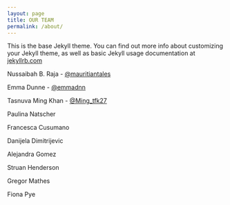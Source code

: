 ```yaml
---
layout: page
title: OUR TEAM
permalink: /about/
---
```


This is the base Jekyll theme. You can find out more info about customizing your Jekyll theme, as well as basic Jekyll usage documentation at [jekyllrb.com](https://jekyllrb.com/)


Nussaibah B. Raja - [@mauritiantales](https://twitter.com/mauritiantales)

Emma Dunne - [@emmadnn](https://twitter.com/emmadnn)

Tasnuva Ming Khan - [@Ming_tfk27](https://twitter.com/Ming_tfk27)

Paulina Natscher

Francesca Cusumano

Danijela Dimitrijevic

Alejandra Gomez

Struan Henderson

Gregor Mathes

Fiona Pye


